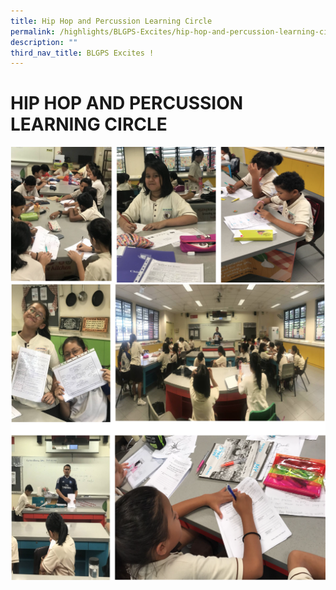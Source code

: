 ```yaml
---
title: Hip Hop and Percussion Learning Circle
permalink: /highlights/BLGPS-Excites/hip-hop-and-percussion-learning-circle/
description: ""
third_nav_title: BLGPS Excites !
---
```

# HIP HOP AND PERCUSSION LEARNING CIRCLE

![](/images/hip-hop%20percussion%20learning%20circle.png)
![](/images/hip%20hop%20percussion%20learning%20circle%202.png)